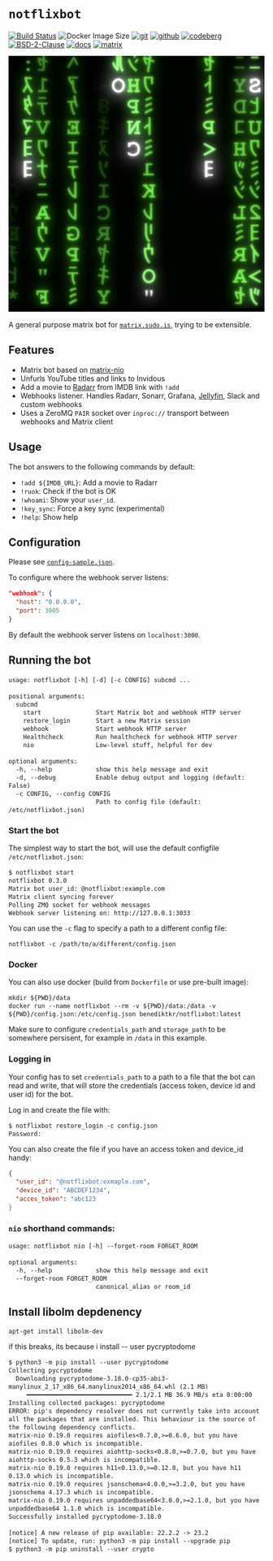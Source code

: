 # `notflixbot`

[![Build Status](https://jenkins.sudo.is/buildStatus/icon?job=ben%2Fnotflixbot%2Fmain&style=flat-square)](https://jenkins.sudo.is/job/ben/job/notflixbot/job/main/)
![Docker Image Size](https://git.sudo.is/shieldsio/docker/image-size/benediktkr/notflixbot?sort=date&style=flat-square)
[![git](https://www.sudo.is/readmes/git.sudo.is-ben.svg)](https://git.sudo.is/ben/notflixbot)
[![github](https://www.sudo.is/readmes/github-benediktkr.svg)](https://github.com/benediktkr/notflixbot)
[![codeberg](https://www.sudo.is/readmes/codeberg.svg)](https://codeberg.org/benk/notflixbot)
[![BSD-2-Clause](https://www.sudo.is/readmes/license-BSD-blue.svg)](LICENSE)
[![docs](https://www.sudo.is/readmes/docs.svg)](https://www.sudo.is/docs)
[![matrix](https://www.sudo.is/readmes/matrix-ben-sudo.is.svg)](https://matrix.to/#/@ben:sudo.is)

![](neo.jpeg)

A general purpose matrix bot for [`matrix.sudo.is`](https://matrix.sudo.is),
trying to be extensible.

## Features

 * Matrix bot based on [matrix-nio](https://github.com/poljar/matrix-nio)
 * Unfurls YouTube titles and links to Invidous
 * Add a movie to [Radarr](https://github.com/Radarr/Radarr) from IMDB link with `!add`
 * Webhooks listener. Handles Radarr, Sonarr, Grafana, [Jellyfin](https://github.com/jellyfin/jellyfin-plugin-webhook), Slack and custom webhooks
 * Uses a ZeroMQ `PAIR` socket over `inproc://` transport between webhooks and Matrix client

## Usage

The bot answers to the following commands by default:

 * `!add ${IMDB_URL}`: Add a movie to Radarr
 * `!ruok`: Check if the bot is OK
 * `!whoami`: Show your `user_id`.
 * `!key_sync`: Force a key sync (experimental)
 * `!help`: Show help

## Configuration

Please see [`config-sample.json`](config-sample.json).

To configure where the webhook server listens:

```json
"webhook": {
  "host": "0.0.0.0",
  "port": 3005
}
```

By default the webhook server listens on `localhost:3000`.

## Running the bot

```shell
usage: notflixbot [-h] [-d] [-c CONFIG] subcmd ...

positional arguments:
  subcmd
    start               Start Matrix bot and webhook HTTP server
    restore_login       Start a new Matrix session
    webhook             Start webhook HTTP server
    Healthcheck         Run healthcheck for webhook HTTP server
    nio                 Low-level stuff, helpful for dev

optional arguments:
  -h, --help            show this help message and exit
  -d, --debug           Enable debug output and logging (default: False)
  -c CONFIG, --config CONFIG
                        Path to config file (default: /etc/notflixbot.json)
```

### Start the bot

The simplest way to start the bot, will use the default configfile `/etc/notflixbot.json`:

```console
$ notflixbot start
notflixbot 0.3.0
Matrix bot user_id: @notflixbot:example.com
Matrix client syncing forever
Polling ZMQ socket for webhook messages
Webhook server listening on: http://127.0.0.1:3033
```

You can use the `-c` flag to specify a path to a different config file:

```shell
notflixbot -c /path/to/a/different/config.json
```

### Docker

You can also use docker (build from `Dockerfile` or use pre-built image):

```shell
mkdir ${PWD}/data
docker run --name notflixbot --rm -v ${PWD}/data:/data -v ${PWD}/config.json:/etc/config.json benediktkr/notflixbot:latest
```

Make sure to configure `credentials_path` and `storage_path` to be
somewhere persisent, for example in `/data` in this example.

### Logging in

Your config has to set `credentials_path` to a path to a file that the
bot can read and write, that will store the credentials (access token,
device id and user id) for the bot.

Log in and create the file with:

```console
$ notflixbot restore_login -c config.json
Password:
```

You can also create the file if you have an access token and device_id
handy:

```json
{
  "user_id": "@notflixbot:exmaple.com",
  "device_id": "ABCDEF1234",
  "acces_token": "abc123
}
```


### `nio` shorthand commands:

```
usage: notflixbot nio [-h] --forget-room FORGET_ROOM

optional arguments:
  -h, --help            show this help message and exit
  --forget-room FORGET_ROOM
                        canonical_alias or room_id
```

## Install libolm depdenency

```shell
apt-get install libolm-dev
```

if this breaks, its because i install -- user pycryptodome

```console
$ python3 -m pip install --user pycryptodome
Collecting pycryptodome
  Downloading pycryptodome-3.18.0-cp35-abi3-manylinux_2_17_x86_64.manylinux2014_x86_64.whl (2.1 MB)
     ━━━━━━━━━━━━━━━━━━━━━━━━━━━━━ 2.1/2.1 MB 36.9 MB/s eta 0:00:00
Installing collected packages: pycryptodome
ERROR: pip's dependency resolver does not currently take into account all the packages that are installed. This behaviour is the source of the following dependency conflicts.
matrix-nio 0.19.0 requires aiofiles<0.7.0,>=0.6.0, but you have aiofiles 0.8.0 which is incompatible.
matrix-nio 0.19.0 requires aiohttp-socks<0.8.0,>=0.7.0, but you have aiohttp-socks 0.5.3 which is incompatible.
matrix-nio 0.19.0 requires h11<0.13.0,>=0.12.0, but you have h11 0.13.0 which is incompatible.
matrix-nio 0.19.0 requires jsonschema<4.0.0,>=3.2.0, but you have jsonschema 4.17.3 which is incompatible.
matrix-nio 0.19.0 requires unpaddedbase64<3.0.0,>=2.1.0, but you have unpaddedbase64 1.1.0 which is incompatible.
Successfully installed pycryptodome-3.18.0

[notice] A new release of pip available: 22.2.2 -> 23.2
[notice] To update, run: python3 -m pip install --upgrade pip
$ python3 -m pip uninstall --user crypto
```
